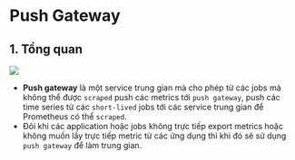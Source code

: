 # Push Gateway
## 1. Tổng quan
![](https://raw.githubusercontent.com/trangnth/ghichep-prometheus/master/img/5.png)

- **Push gateway** là một service trung gian mà cho phép từ các jobs mà không thể được `scraped` push các metrics tới `push gateway`, push các time series từ các `short-lived` jobs tới các service trung gian để Prometheus có thể `scraped`.
- Đôi khi các application hoặc jobs không trực tiếp export metrics hoặc không muốn lấy trực tiếp metric từ các ứng dụng thì khi đó sẽ sử dụng `push gateway` để làm trung gian. 
